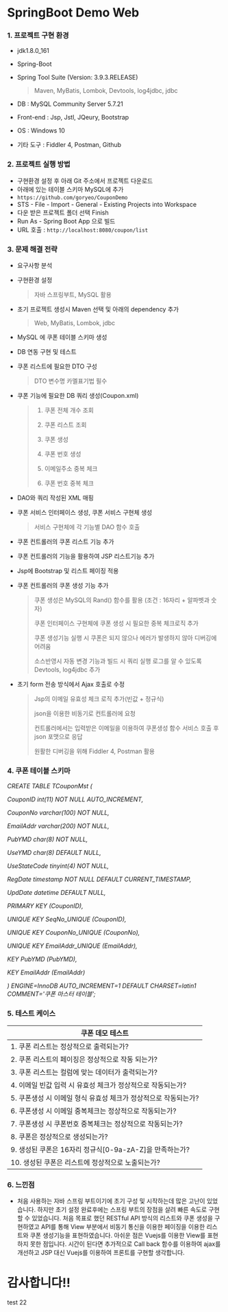 # SpringBoot Demo Web

### 1. 프로젝트 구현 환경

- jdk1.8.0_161

- Spring-Boot

- Spring Tool Suite (Version: 3.9.3.RELEASE)

  > Maven, MyBatis, Lombok, Devtools, log4jdbc, jdbc

- DB : MySQL Community Server 5.7.21

- Front-end : Jsp, Jstl, JQeury, Bootstrap

- OS : Windows 10

- 기타 도구 : Fiddler 4, Postman, Github

### 2. 프로젝트 실행 방법

- 구현환경 설정 후 아래 Git 주소에서 프로젝트 다운로드
- 아래에 있는 테이블 스키마 MySQL에 추가
- `https://github.com/goryeo/CouponDemo`
- STS - File - Import - General - Existing Projects into Workspace
- 다운 받은 프로젝트 폴더 선택 Finish
- Run As - Spring Boot App 으로 빌드
- URL 호출 : `http://localhost:8080/coupon/list`

### 3. 문제 해결 전략

- 요구사항 분석

- 구현환경 설정

  > 자바 스프링부트, MySQL 활용

- 초기 프로젝트 생성시 Maven 선택 및 아래의 dependency 추가

  > Web, MyBatis, Lombok, jdbc

- MySQL 에 쿠폰 테이블 스키마 생성

- DB 연동 구현 및 테스트

- 쿠폰 리스트에 필요한 DTO 구성
  > DTO 변수명 카멜표기법 필수

- 쿠폰 기능에 필요한 DB 쿼리 생성(Coupon.xml)

  > 1) 쿠폰 전체 개수 조회
  >
  > 2) 쿠폰 리스트 조회
  >
  > 3) 쿠폰 생성
  >
  > 4) 쿠폰 번호 생성
  >
  > 5) 이메일주소 중복 체크
  >
  > 6) 쿠폰 번호 중복 체크 

- DAO와 쿼리 작성된 XML 매핑

- 쿠폰 서비스 인터페이스 생성, 쿠폰 서비스 구현체 생성

  > 서비스 구현체에 각 기능별 DAO 함수 호출

- 쿠폰 컨트롤러의 쿠폰 리스트 기능 추가

- 쿠폰 컨트롤러의 기능을 활용하여 JSP 리스트기능 추가

- Jsp에 Bootstrap 및 리스트 페이징 적용

- 쿠폰 컨트롤러의 쿠폰 생성 기능 추가

  > 쿠폰 생성은 MySQL의 Rand() 함수를 활용 (조건 : 16자리 + 알파벳과 숫자)
  >
  > 쿠폰 인터페이스 구현체에  쿠폰 생성 시 필요한 중복 체크로직 추가
  >
  > 쿠폰 생성기능 실행 시 쿠폰은 되지 않으나 에러가 발생하지 않아 디버깅에 어려움
  >
  > 소스반영시 자동 변경 기능과 빌드 시 쿼리 실행 로그를 알 수 있도록 Devtools, log4jdbc 추가

- 초기 form 전송 방식에서 Ajax 호출로 수정

  > Jsp의 이메일 유효성 체크 로직 추가(빈값 + 정규식)
  >
  > json을 이용한 비동기로 컨트롤러에 요청
  >
  > 컨트롤러에서는 입력받은 이메일을 이용하여 쿠폰생성 함수 서비스 호출 후 json 포맷으로 응답
  >
  > 원활한 디버깅을 위해 Fiddler 4, Postman 활용

### 4. 쿠폰 테이블 스키마

*CREATE TABLE TCouponMst (*

*CouponID int(11) NOT NULL AUTO_INCREMENT,*

*CouponNo varchar(100) NOT NULL,*

*EmailAddr varchar(200) NOT NULL,*

*PubYMD char(8) NOT NULL,*

*UseYMD char(8) DEFAULT NULL,*

*UseStateCode tinyint(4) NOT NULL,*

*RegDate timestamp NOT NULL DEFAULT CURRENT_TIMESTAMP,*

*UpdDate datetime DEFAULT NULL,*

*PRIMARY KEY (CouponID),*

*UNIQUE KEY SeqNo_UNIQUE (CouponID),*

*UNIQUE KEY CouponNo_UNIQUE (CouponNo),*

*UNIQUE KEY EmailAddr_UNIQUE (EmailAddr),*

*KEY PubYMD (PubYMD),*

*KEY EmailAddr (EmailAddr)*

*) ENGINE=InnoDB AUTO_INCREMENT=1 DEFAULT CHARSET=latin1 COMMENT='쿠폰 마스터 테이블';*

### 5. 테스트 케이스

| 쿠폰 데모 테스트                                             |
| ------------------------------------------------------------ |
| 1. 쿠폰 리스트는 정상적으로 출력되는가?                      |
| 2. 쿠폰 리스트의  페이징은 정상적으로 작동 되는가?           |
| 3. 쿠폰 리스트는 컬럼에  맞는 데이터가 출력되는가?           |
| 4. 이메일 빈값 입력 시  유효성 체크가 정상적으로 작동되는가? |
| 5. 쿠폰생성 시 이메일  형식 유효성 체크가 정상적으로 작동되는가? |
| 6. 쿠폰생성 시 이메일  중복체크는 정상적으로 작동되는가?     |
| 7. 쿠폰생성 시 쿠폰번호  중복체크는 정상적으로 작동되는가?   |
| 8. 쿠폰은 정상적으로  생성되는가?                            |
| 9. 생성된 쿠폰은  16자리 정규식[0-9a-zA-Z]을 만족하는가?     |
| 10. 생성된 쿠폰은  리스트에 정상적으로 노출되는가?           |

### 6. 느낀점

- 처음 사용하는 자바 스프링 부트이기에 초기 구성 및 시작하는데 많은 고난이 있었습니다. 하지만 초기 설정 완료후에는 스프링 부트의 장점을 살려 빠른 속도로 구현할 수 있었습니다. 처음 목표로 했던 RESTful API 방식의 리스트와 쿠폰 생성을 구현하였고 API를 통해 View 부분에서 비동기 통신을 이용한 페이징을 이용한 리스트와 쿠폰 생성기능을 표현하였습니다. 아쉬운 점은 Vuejs를 이용한 View를 표현하지 못한 점입니다. 시간이 된다면 추가적으로 Call back 함수를 이용하여 ajax를 개선하고 JSP 대신 Vuejs를 이용하여 프론트를 구현할 생각합니다.


# 감사합니다!!

test
22
